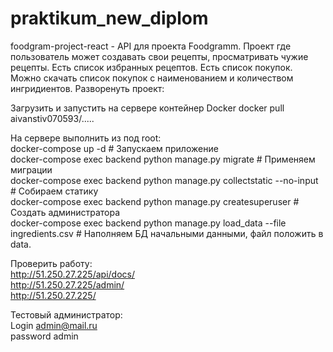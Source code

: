 # praktikum_new_diplom
foodgram-project-react - API для проекта Foodgramm. Проект где пользователь может создавать свои рецепты, просматривать чужие рецепты. Есть список избранных рецептов. Есть список покупок. Можно скачать список покупок с наименованием и количеством ингридиентов.
Разворенуть проект:

Загрузить и запустить на сервере контейнер Docker docker pull aivanstiv070593/.....

На сервере выполнить из под root:  
docker-compose up -d # Запускаем приложение  
docker-compose exec backend python manage.py migrate # Применяем миграции  
docker-compose exec backend python manage.py collectstatic --no-input # Собираем статику  
docker-compose exec backend python manage.py createsuperuser # Создать администратора  
docker-compose exec backend python manage.py load_data --file ingredients.csv # Наполняем БД начальными данными, файл положить в data.


Проверить работу:  
http://51.250.27.225/api/docs/  
http://51.250.27.225/admin/  
http://51.250.27.225/ 

Тестовый администратор:  
Login admin@mail.ru  
password admin
